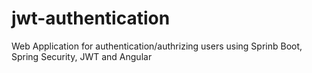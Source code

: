 # jwt-authentication
Web Application for authentication/authrizing users using Sprinb Boot, Spring Security, JWT and Angular
